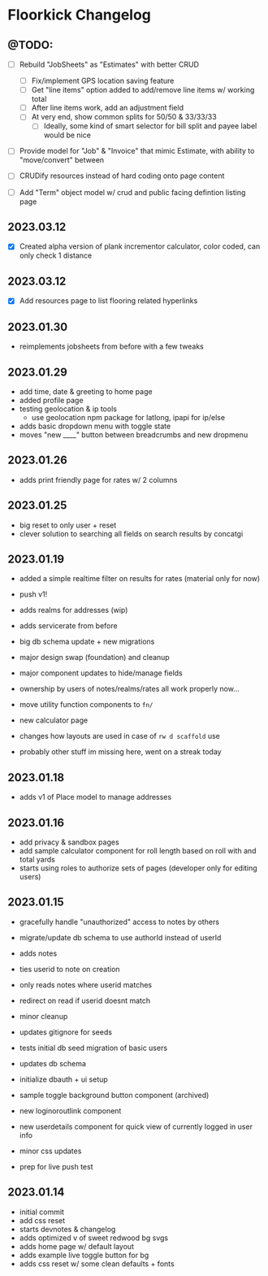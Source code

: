 # Floorkick Changelog

## @TODO:

- [ ] Rebuild "JobSheets" as "Estimates" with better CRUD
  - [ ] Fix/implement GPS location saving feature
  - [ ] Get "line items" option added to add/remove line items w/ working total
  - [ ] After line items work, add an adjustment field
  - [ ] At very end, show common splits for 50/50 & 33/33/33
    - [ ] Ideally, some kind of smart selector for bill split and payee label would be nice
- [ ] Provide model for "Job" & "Invoice" that mimic Estimate, with ability to "move/convert" between
- [ ] CRUDify resources instead of hard coding onto page content

- [ ] Add "Term" object model w/ crud and public facing defintion listing page

## 2023.03.12

- [x] Created alpha version of plank incrementor calculator, color coded, can only check 1 distance

## 2023.03.12

- [x] Add resources page to list flooring related hyperlinks

## 2023.01.30

- reimplements jobsheets from before with a few tweaks

## 2023.01.29

- add time, date & greeting to home page
- added profile page
- testing geolocation & ip tools
  - use geolocation npm package for latlong, ipapi for ip/else
- adds basic dropdown menu with toggle state
- moves "new \_\_\_\_" button between breadcrumbs and new dropmenu

## 2023.01.26

- adds print friendly page for rates w/ 2 columns

## 2023.01.25

- big reset to only user + reset
- clever solution to searching all fields on search results by concatgi

## 2023.01.19

- added a simple realtime filter on results for rates (material only for now)

- push v1!
- adds realms for addresses (wip)
- adds servicerate from before
- big db schema update + new migrations
- major design swap (foundation) and cleanup
- major component updates to hide/manage fields
- ownership by users of notes/realms/rates all work properly now...
- move utility function components to `fn/`
- new calculator page
- changes how layouts are used in case of `rw d scaffold` use
- probably other stuff im missing here, went on a streak today

## 2023.01.18

- adds v1 of Place model to manage addresses

## 2023.01.16

- add privacy & sandbox pages
- add sample calculator component for roll length based on roll with and total yards
- starts using roles to authorize sets of pages (developer only for editing users)

## 2023.01.15

- gracefully handle "unauthorized" access to notes by others
- migrate/update db schema to use authorId instead of userId

- adds notes
- ties userid to note on creation
- only reads notes where userid matches
- redirect on read if userid doesnt match
- minor cleanup

- updates gitignore for seeds
- tests initial db seed migration of basic users
- updates db schema
- initialize dbauth + ui setup
- sample toggle background button component (archived)
- new loginoroutlink component
- new userdetails component for quick view of currently logged in user info
- minor css updates
- prep for live push test

## 2023.01.14

- initial commit
- add css reset
- starts devnotes & changelog
- adds optimized v of sweet redwood bg svgs
- adds home page w/ default layout
- adds example live toggle button for bg
- adds css reset w/ some clean defaults + fonts
